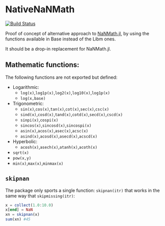 # NativeNaNMath

[![Build Status](https://github.com/longemen3000/NativeNaNMath.jl/workflows/CI/badge.svg)](https://github.com/longemen3000/NativeNaNMath.jl/actions)

Proof of concept of alternative approach to [NaNMath.jl](https://github.com/mlubin/NaNMath.jl), by using the functions available in Base instead of the Libm ones.

It should be a drop-in replacement for NaNMath.jl.

## Mathematic functions:

The following functions are not exported but defined:

- Logarithmic: 
    - `log(x)`,`log1p(x)`,`log2(x)`,`log10(x)`,`log1p(x)`
    - `log(x,base)`
- Trigonometric:
    - `sin(x)`,`cos(x)`,`tan(x)`,`cot(x)`,`sec(x)`,`csc(x)`
    - `sind(x)`,`cosd(x)`,`tand(x)`,`cotd(x)`,`secd(x)`,`cscd(x)`
    - `sinpi(x)`,`cospi(x)`
    - `sincos(x)`,`sincosd(x)`,`sincospi(x)`
    - `asin(x)`,`acos(x)`,`asec(x)`,`acsc(x)`
    - `asind(x)`,`acosd(x)`,`asecd(x)`,`acscd(x)`
- Hyperbolic:
    - `acosh(x)`,`asech(x)`,`atanh(x)`,`acoth(x)`
- `sqrt(x)`
- `pow(x,y)`
- `min(x)`,`max(x)`,`minmax(x)`

## `skipnan`

The package only sports a single function: `skipnan(itr)` that works in the same way that `skipmissing(itr)`:
```julia
x = collect(1.0:10.0)
x[end] = NaN
xn = skipnan(x)
sum(xn) #45
```
